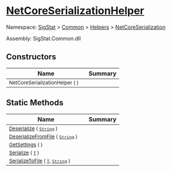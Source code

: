 # [NetCoreSerializationHelper](./NetCoreSerializationHelper.md)

Namespace: [SigStat]() > [Common](./../../README.md) > [Helpers](./../README.md) > [NetCoreSerialization](./README.md)

Assembly: SigStat.Common.dll


## Constructors

| Name | Summary | 
| --- | --- | 
| <sub>NetCoreSerializationHelper (  )</sub><div style="pointer-events:none;cursor:default;"><img width=200 style="max-height:100%;max-width:100%;"/></div>| <sub></sub>| <br>


## Static Methods

| Name | Summary | 
| --- | --- | 
| <sub>[Deserialize](./Methods/NetCoreSerializationHelper-100664135.md) ( [`String`](https://docs.microsoft.com/en-us/dotnet/api/System.String) )</sub><div style="pointer-events:none;cursor:default;"><img width=200 style="max-height:100%;max-width:100%;"/></div>| <sub></sub>| <br>
| <sub>[DeserializeFromFile](./Methods/NetCoreSerializationHelper-100664138.md) ( [`String`](https://docs.microsoft.com/en-us/dotnet/api/System.String) )</sub><div style="pointer-events:none;cursor:default;"><img width=200 style="max-height:100%;max-width:100%;"/></div>| <sub></sub>| <br>
| <sub>[GetSettings](./Methods/NetCoreSerializationHelper-100664134.md) (  )</sub><div style="pointer-events:none;cursor:default;"><img width=200 style="max-height:100%;max-width:100%;"/></div>| <sub></sub>| <br>
| <sub>[Serialize](./Methods/NetCoreSerializationHelper-100664136.md) ( [`T`](./NetCoreSerializationHelper.md) )</sub><div style="pointer-events:none;cursor:default;"><img width=200 style="max-height:100%;max-width:100%;"/></div>| <sub></sub>| <br>
| <sub>[SerializeToFile](./Methods/NetCoreSerializationHelper-100664137.md) ( [`T`](./NetCoreSerializationHelper.md), [`String`](https://docs.microsoft.com/en-us/dotnet/api/System.String) )</sub><div style="pointer-events:none;cursor:default;"><img width=200 style="max-height:100%;max-width:100%;"/></div>| <sub></sub>| <br>


